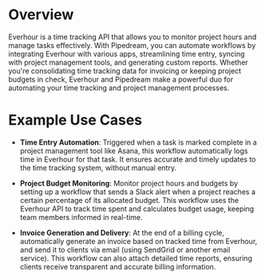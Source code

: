 # Overview

Everhour is a time tracking API that allows you to monitor project hours and manage tasks effectively. With Pipedream, you can automate workflows by integrating Everhour with various apps, streamlining time entry, syncing with project management tools, and generating custom reports. Whether you're consolidating time tracking data for invoicing or keeping project budgets in check, Everhour and Pipedream make a powerful duo for automating your time tracking and project management processes.

# Example Use Cases

- **Time Entry Automation**: Triggered when a task is marked complete in a project management tool like Asana, this workflow automatically logs time in Everhour for that task. It ensures accurate and timely updates to the time tracking system, without manual entry.

- **Project Budget Monitoring**: Monitor project hours and budgets by setting up a workflow that sends a Slack alert when a project reaches a certain percentage of its allocated budget. This workflow uses the Everhour API to track time spent and calculates budget usage, keeping team members informed in real-time.

- **Invoice Generation and Delivery**: At the end of a billing cycle, automatically generate an invoice based on tracked time from Everhour, and send it to clients via email (using SendGrid or another email service). This workflow can also attach detailed time reports, ensuring clients receive transparent and accurate billing information.
